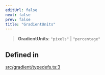 ```yaml
---
editUrl: false
next: false
prev: false
title: "GradientUnits"
---
```


> **GradientUnits**: `"pixels"` \| `"percentage"`

## Defined in

[src/gradient/typedefs.ts:3](https://github.com/fabricjs/fabric.js/blob/8748628df7e9de00ba77413bfc3ad9e9fe9d4f30/src/gradient/typedefs.ts#L3)
